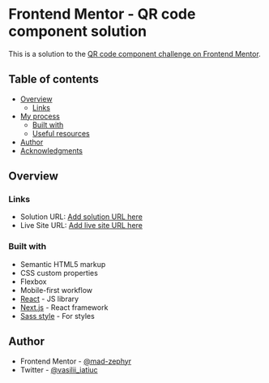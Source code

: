 # Frontend Mentor - QR code component solution

This is a solution to the [QR code component challenge on Frontend Mentor](https://www.frontendmentor.io/challenges/qr-code-component-iux_sIO_H).

## Table of contents

- [Overview](#overview)
  - [Links](#links)
- [My process](#my-process)
  - [Built with](#built-with)
  - [Useful resources](#useful-resources)
- [Author](#author)
- [Acknowledgments](#acknowledgments)

## Overview

### Links

- Solution URL: [Add solution URL here](https://github.com/mad-zephyr/qr-code-component)
- Live Site URL: [Add live site URL here](https://qr-cod-comp.netlify.app/)

### Built with

- Semantic HTML5 markup
- CSS custom properties
- Flexbox
- Mobile-first workflow
- [React](https://reactjs.org/) - JS library
- [Next.js](https://nextjs.org/) - React framework
- [Sass style](https://www.npmjs.com/package/sass) - For styles

## Author

- Frontend Mentor - [@mad-zephyr](https://www.frontendmentor.io/profile/mad-zephyr)
- Twitter - [@vasilii_iatiuc](https://www.twitter.com/vasilii_iatiuc)
